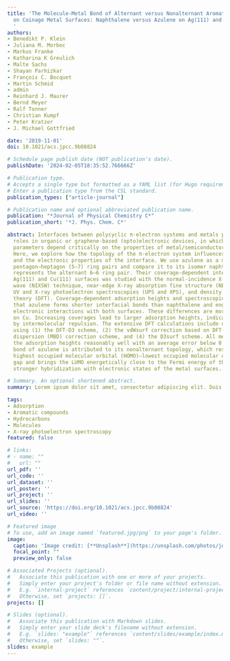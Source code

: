 ```yaml
---
title: 'The Molecule-Metal Bond of Alternant versus Nonalternant Aromatic Systems
  on Coinage Metal Surfaces: Naphthalene versus Azulene on Ag(111) and Cu(111)
  '
authors:
- Benedikt P. Klein
- Juliana M. Morbec
- Markus Franke
- Katharina K Greulich
- Malte Sachs
- Shayan Parhizkar
- François C. Bocquet
- Martin Schmid
- admin
- Reinhard J. Maurer
- Bernd Meyer
- Ralf Tonner
- Christian Kumpf
- Peter Kratzer
- J. Michael Gottfried

date: '2019-11-01'
doi: 10.1021/acs.jpcc.9b08824

# Schedule page publish date (NOT publication's date).
publishDate: '2024-02-05T18:35:52.766666Z'

# Publication type.
# Accepts a single type but formatted as a YAML list (for Hugo requirements).
# Enter a publication type from the CSL standard.
publication_types: ["article-journal"]

# Publication name and optional abbreviated publication name.
publication: "*Journal of Physical Chemistry C*"
publication_short: '*J. Phys. Chem. C*'

abstract: Interfaces between polycyclic π-electron systems and metals play prominent
  roles in organic or graphene-based (opto)electronic devices, in which performance-related
  parameters depend critically on the properties of metal/semiconductor contacts.
  Here, we explore how the topology of the π-electron system influences the bonding
  and the electronic properties of the interface. We use azulene as a model for nonalternant
  pentagon–heptagon (5–7) ring pairs and compare it to its isomer naphthalene, which
  represents the alternant 6–6 ring pair. Their coverage-dependent interaction with
  Ag(111) and Cu(111) surfaces was studied with the normal-incidence X-ray standing
  wave (NIXSW) technique, near-edge X-ray absorption fine structure (NEXAFS) spectroscopy,
  UV and X-ray photoelectron spectroscopies (UPS and XPS), and density functional
  theory (DFT). Coverage-dependent adsorption heights and spectroscopic data reveal
  that azulene forms shorter interfacial bonds than naphthalene and engages in stronger
  electronic interactions with both surfaces. These differences are more pronounced
  on Cu. Increasing coverages lead to larger adsorption heights, indicating bond weakening
  by intermolecular repulsion. The extensive DFT calculations include dispersive interactions
  using (1) the DFT-D3 scheme, (2) the vdWsurf correction based on DFT-TS, (3) a many-body
  dispersion (MBD) correction scheme, and (4) the D3surf scheme. All methods predict
  the adsorption heights reasonably well with an average error below 0.1 Å. The stronger
  bond of azulene is attributed to its nonalternant topology, which results in a reduced
  highest occupied molecular orbital (HOMO)–lowest occupied molecular orbital (LUMO)
  gap and brings the LUMO energetically close to the Fermi energy of the metal, causing
  stronger hybridization with electronic states of the metal surfaces.

# Summary. An optional shortened abstract.
summary: Lorem ipsum dolor sit amet, consectetur adipiscing elit. Duis posuere tellus ac convallis placerat. Proin tincidunt magna sed ex sollicitudin condimentum.

tags:
- Adsorption
- Aromatic compounds
- Hydrocarbons
- Molecules
- X-ray photoelectron spectroscopy
featured: false

# links:
# - name: ""
#   url: ""
url_pdf: ''
url_code: ''
url_dataset: ''
url_poster: ''
url_project: ''
url_slides: ''
url_source: 'https://doi.org/10.1021/acs.jpcc.9b08824'
url_video: ''

# Featured image
# To use, add an image named `featured.jpg/png` to your page's folder. 
image:
  caption: 'Image credit: [**Unsplash**](https://unsplash.com/photos/jdD8gXaTZsc)'
  focal_point: ""
  preview_only: false

# Associated Projects (optional).
#   Associate this publication with one or more of your projects.
#   Simply enter your project's folder or file name without extension.
#   E.g. `internal-project` references `content/project/internal-project/index.md`.
#   Otherwise, set `projects: []`.
projects: []

# Slides (optional).
#   Associate this publication with Markdown slides.
#   Simply enter your slide deck's filename without extension.
#   E.g. `slides: "example"` references `content/slides/example/index.md`.
#   Otherwise, set `slides: ""`.
slides: example
---
```

